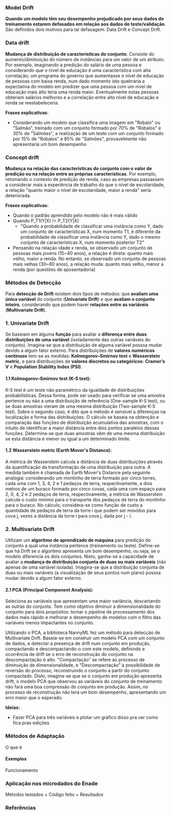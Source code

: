 ### **Model Drift**

**Quando um modelo têm seu desempenho prejudicado por seus dados de treinamento estarem defasados em relação aos dados de teste/validação**. São definidos dois motivos para tal defasagem: Data Drift e Concept Drift.

### **Data drift**

**Mudança de distribuição de características do conjunto**. Consiste do aumento/diminuição do número de instâncias para um valor de um atributo. Por exemplo, imaginando a predição do salário de uma pessoa e considerando que o nível de educação é uma característica com alta correlação; um programa do governo que aumentasse o nível de educação de pessoas com baixa renda, num dado momento isto quebraria a expectativa do modelo em predizer que uma pessoa com um nível de educação mais alto teria uma renda maior. Eventualmente estas pessoas obteriam salários melhores e a correlação entre alto nível de educação e renda se reestabeleceria.

**Frases explicativas**:

- Considerando um modelo que classifica uma imagem em "Robalo" ou "Salmão", treinado com um conjunto formado por 70% de "Robalos" e 30% de "Salmões", a realização de um teste com um conjunto formado por 15% de "Robalos" e 85% de "Salmões", provavelmente não apresentaria um bom desempenho

### **Concept drift**

**Mudança na relação das características do conjunto com o valor de predição ou na relação entre as próprias características**. Por exemplo, retomando o contexto de predição de renda, caso as empresas passassem a considerar mais a experiência de trabalho do que o nível de escolaridade, a relação "quanto maior o nível de escolaridade, maior a renda" seria deteriorada.

**Frases explicativas**:

- Quando o padrão aprendido pelo modelo não é mais válido
- Quando P_T1(Y|X) != P_T2(Y|X)
    - "Quando a probabilidade de classificar uma instância como Y, dado um conjunto de características X, num momento T1, é diferente da probabilidade de classificar uma instância como Y, dado o mesmo conjunto de características X, num momento posterior T2"
- Pensando na relação idade x renda, se observado um conjunto de pessoas mais jovens (15\~40 anos), a relação é direta: quanto mais velho, maior a renda. No entanto, se observado um conjunto de pessoas mais velhas (30\~80 anos), a relação muda: quanto mais velho, menor a renda (por questões de aposentadoria)
    
### **Métodos de Detecção**

Para **detecção de Drift** existem dois tipos de métodos: que **avaliam uma única variável** do conjunto (**Univariate Drift**) e que **avaliam o conjunto inteiro**, considerando que podem haver **relações entre as variáveis** (**Multivariate Drift**).

### **1. Univariate Drift**

Se baseiam em alguma **função** para avaliar a **diferença entre duas distribuições de uma variável** (isoladamente das outras variáveis do conjunto). Imagina-se que a distribuição de alguma variável posssa mudar devido a algum fator externo. Para distribuições de **valores numéricos contínuos** tem-se as medidas: **Kolmogorov–Smirnov test** e **Wasserstein metric**, e para distribuições de **valores discretos ou categóricos**: **Cramer’s V** e **Population Stability Index (PSI)**.

#### **1.1 Kolmogorov–Smirnov test (K-S test):**

K-S test é um teste não paramétrico da igualdade de distribuições probabilísticas. Dessa forma, pode ser usado para verificar se uma amostra pertence ou não a uma distribuição de referência (One-sample K-S test), ou se duas amostras vieram de uma mesma distribuição (Two-sample K-S test). Sobre o segundo caso, é dito que o método é sensível a diferenças na localização e forma das distribuições. O cálculo se baseia na obtenção e comparação das funções de distribuição acumulativa das amostras, com o intuito de identificar a maior distância entre dois pontos paralelos dessas funções. Determina-se que duas amostras vêm de uma mesma distribuição se esta distância é menor ou igual a um determinado limite. 

#### **1.2 Wasserstein metric (Earth Mover's Distance):**

A métrica de Wasserstein calcula a distância de duas distribuições através da quantificação da transformação de uma distribuição para outra. A medida também é chamada de Earth Mover's Distance pela seguinte analogia: considerando um montinho de terra formado por cinco torres, cada uma com 1, 3, 4, 2 e 1 pedaços de terra, respectivamente, a dois metros de um buraco formado por cinco covas, cada uma com espaço para 2, 0, 4, 2 e 2 pedaços de terra, respectivamente, a métrica de Wasserstein calcula o custo mínimo para o transporte dos pedaços de terra do montinho para o buraco. No cálculo, considera-se como função de custo a quantidade de pedaços de terra da torre i que podem ser movidos para cova j, vezes a distância da torre i para cova j, dada por j - i.

### **2. Multivariate Drift**

Utilizam um **algoritmo de aprendizado de máquina** para predição do conjunto a qual uma instância pertence (treinamento ou teste). Define-se que há Drift se o algoritmo apresenta um bom desempenho, ou seja, se o modelo diferencia os dois conjuntos. Nisto, ganha-se a capacidade de avaliar a **mudança de distribuição conjunta de duas ou mais variáveis** (não apenas de uma variável isolada). Imagina-se que a distribuição conjunta de duas ou mais variáveis (a visualização de seus pontos num plano) posssa mudar devido a algum fator externo.

#### **2.1 PCA (Principal Component Analysis):**

Seleciona as variáveis que apresentam uma maior variância, descartando as outras do conjunto. Tem como objetivo diminuir a dimensionalidade do conjunto para dois propósitos: tornar o pipeline de processamento dos dados mais rápido e melhorar o desempenho de modelos com o filtro das variáveis menos impactantes no conjunto.

Utilizando o PCA, a biblioteca NannyML fez um método para detecção de Multivariate Drift. Baseia-se em construir um modelo PCA com um conjunto de dados, e detectar a presença de drift num conjunto em produção, compactando e descompactando-o com este modelo, definindo a ocorrência de drift se o erro de reconstrução do conjunto na descompactação é alto. "Compactação" se refere ao processo de diminuição de dimensionalidade, e "Descompactação" à possibilidade de reversão do processo, reconstruindo o conjunto a partir do conjunto compactado. Disto, imagina-se que se o conjunto em produção apresenta drift, o modelo PCA que observou as variáveis do conjunto de treinamento não fará uma boa compressão do conjunto em produção. Assim, no processo de reconstrução não terá um bom desempenho, apresentando um erro maior que o esperado.

**Ideias:**

- Fazer PCA para três variáveis e plotar um gráfico disso pra ver como fica pras edições

### **Métodos de Adaptação**

O que é

#### **Exemplos**

Funcionamento

### **Aplicação nos microdados do Enade**

Métodos testados + Código feito + Resultados

### **Referências**
